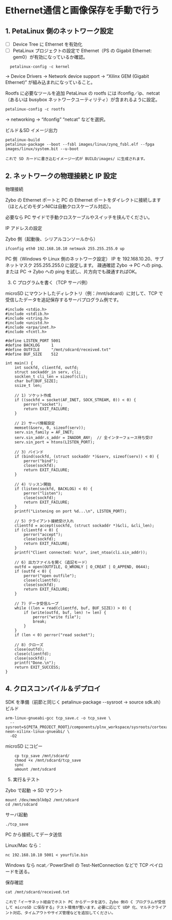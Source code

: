 # Ethernet通信と画像保存を手動で行う
## 1. PetaLinux 側のネットワーク設定

- [ ] Device Tree に Ethernet を有効化
- [ ] PetaLinux プロジェクトの設定で Ethernet（PS の Gigabit Ethernet: gem0）が有効になっているか確認。
```
  petalinux-config -c kernel
```

→ Device Drivers → Network device support → “Xilinx GEM (Gigabit Ethernet)” が組み込まれになっていること。

Rootfs に必要なツールを追加
PetaLinux の rootfs には ifconfig／ip、netcat（あるいは busybox ネットワークユーティリティ）が含まれるように設定。
```
petalinux-config -c rootfs
```
→ networking → “ifconfig” “netcat” などを選択。

ビルド＆SD イメージ出力

    petalinux-build
    petalinux-package --boot --fsbl images/linux/zynq_fsbl.elf --fpga images/linux/system.bit --u-boot

    これで SD カードに書き込むイメージ一式が BUILD/images/ に生成されます。

## 2. ネットワークの物理接続と IP 設定

物理接続

Zybo の Ethernet ポートと PC の Ethernet ポートをダイレクトに接続します（ほとんどのモダンNICは自動クロスケーブル対応）。

必要なら PC サイドで手動クロスケーブルやスイッチを挟んでください。

IP アドレスの設定

Zybo 側（起動後、シリアルコンソールから）
```
ifconfig eth0 192.168.10.10 netmask 255.255.255.0 up
```
PC 側（Windows や Linux 側のネットワーク設定）
IP を 192.168.10.20、サブネットマスク 255.255.255.0 に設定します。
疎通確認
Zybo → PC への ping、または PC → Zybo への ping を試し、片方向でも疎通すればOK。

3. C プログラムを書く（TCP サーバ例）

microSD にマウントしたディレクトリ（例：/mnt/sdcard）に対して、TCP で受信したデータを追記保存するサーバプログラム例です。
```
#include <stdio.h>
#include <stdlib.h>
#include <string.h>
#include <unistd.h>
#include <arpa/inet.h>
#include <fcntl.h>

#define LISTEN_PORT 5001
#define BACKLOG     1
#define OUTFILE     "/mnt/sdcard/received.txt"
#define BUF_SIZE    512

int main() {
    int sockfd, clientfd, outfd;
    struct sockaddr_in serv, cli;
    socklen_t cli_len = sizeof(cli);
    char buf[BUF_SIZE];
    ssize_t len;

    // 1) ソケット作成
    if ((sockfd = socket(AF_INET, SOCK_STREAM, 0)) < 0) {
        perror("socket");
        return EXIT_FAILURE;
    }

    // 2) サーバ情報設定
    memset(&serv, 0, sizeof(serv));
    serv.sin_family = AF_INET;
    serv.sin_addr.s_addr = INADDR_ANY;  // 全インターフェース待ち受け
    serv.sin_port = htons(LISTEN_PORT);

    // 3) バインド
    if (bind(sockfd, (struct sockaddr *)&serv, sizeof(serv)) < 0) {
        perror("bind");
        close(sockfd);
        return EXIT_FAILURE;
    }

    // 4) リッスン開始
    if (listen(sockfd, BACKLOG) < 0) {
        perror("listen");
        close(sockfd);
        return EXIT_FAILURE;
    }
    printf("Listening on port %d...\n", LISTEN_PORT);

    // 5) クライアント接続受け入れ
    clientfd = accept(sockfd, (struct sockaddr *)&cli, &cli_len);
    if (clientfd < 0) {
        perror("accept");
        close(sockfd);
        return EXIT_FAILURE;
    }
    printf("Client connected: %s\n", inet_ntoa(cli.sin_addr));

    // 6) 出力ファイルを開く（追記モード）
    outfd = open(OUTFILE, O_WRONLY | O_CREAT | O_APPEND, 0644);
    if (outfd < 0) {
        perror("open outfile");
        close(clientfd);
        close(sockfd);
        return EXIT_FAILURE;
    }

    // 7) データ受信ループ
    while ((len = read(clientfd, buf, BUF_SIZE)) > 0) {
        if (write(outfd, buf, len) != len) {
            perror("write file");
            break;
        }
    }
    if (len < 0) perror("read socket");

    // 8) クローズ
    close(outfd);
    close(clientfd);
    close(sockfd);
    printf("Done.\n");
    return EXIT_SUCCESS;
}
```
## 4. クロスコンパイル＆デプロイ

SDK を準備（前節と同じく petalinux-package --sysroot → source sdk.sh）
ビルド
```
arm-linux-gnueabi-gcc tcp_save.c -o tcp_save \
  --sysroot=${PETA_PROJECT_ROOT}/components/plnx_workspace/sysroots/cortexa9t2hf-neon-xilinx-linux-gnueabi/ \
  -O2
```
microSD にコピー
```
    cp tcp_save /mnt/sdcard/
    chmod +x /mnt/sdcard/tcp_save
    sync
    umount /mnt/sdcard
```
5. 実行＆テスト

Zybo で起動 → SD マウント
```
mount /dev/mmcblk0p2 /mnt/sdcard
cd /mnt/sdcard
```
サーバ起動
```
./tcp_save
```
PC から接続してデータ送信

Linux/Mac なら：
```
nc 192.168.10.10 5001 < yourfile.bin
```
Windows なら ncat／PowerShell の Test-NetConnection などで TCP ペイロードを送る。

保存確認
```
cat /mnt/sdcard/received.txt

これで「イーサネット経由でホスト PC からデータを送り、Zybo 側の C プログラムが受信して microSD に保存する」テスト環境が整います。必要に応じて UDP 化、マルチクライアント対応、タイムアウトやサイズ管理などを追加してください。
